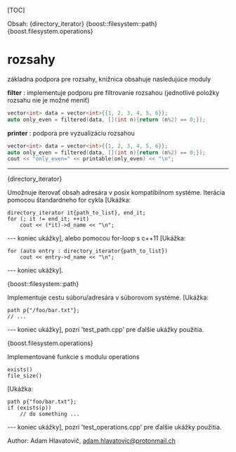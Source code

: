[TOC]

Obsah:
{directory_iterator}
{boost::filesystem::path}
{boost.filesystem.operations}


# rozsahy

základna podpora pre rozsahy, knižnica obsahuje nasledujúce moduly

**filter** : implementuje podporu pre filtrovanie rozsahou (jednotlivé položky rozsahu nie je možné meniť)

```c++
vector<int> data = vector<int>{{1, 2, 3, 4, 5, 6}};
auto only_even = filtered(data, [](int n){return (n%2) == 0;});
```

**printer** : podpora pre vyzualizáciu rozsahou

```c++
vector<int> data = vector<int>{{1, 2, 3, 4, 5, 6}};
auto only_even = filtered(data, [](int n){return (n%2) == 0;});
cout << "only_even=" << printable(only_even) << "\n";
```

---

{directory_iterator}

Umožnuje iterovať obsah adresára v posix kompatibilnom systéme. Iterácia pomocou
štandardneho for cykla [Ukážka:

	directory_iterator it{path_to_list}, end_it;
	for (; it != end_it; ++it)
		cout << (*it)->d_name << "\n";

--- koniec ukážky], alebo pomocou for-loop s c++11 [Ukážka:

	for (auto entry : directory_iterator{path_to_list})
		cout << entry->d_name << "\n";

--- koniec ukážky].


{boost::filesystem::path}

Implementuje cestu súboru/adresára v súborovom systéme. [Ukážka:

	path p{"/foo/bar.txt"};
	// ...

--- koniec ukážky], pozri 'test_path.cpp' pre ďalšie ukážky použitia.


{boost.filesystem.operations}

Implementované funkcie s modulu operations

	exists()
	file_size()

[Ukážka:

	path p{"foo/bar.txt"};
	if (exists(p))
		// do something ...

--- koniec ukážky], pozri 'test_operations.cpp' pre ďalšie ukážky použitia.


Author: Adam Hlavatovič, adam.hlavatovic@protonmail.ch
